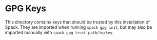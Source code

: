 # GPG Keys

This directory contains keys that should be trusted by this installation of
Spack.  They are imported when running `spack gpg init`, but may also be
imported manually with `spack gpg trust path/to/key`.
